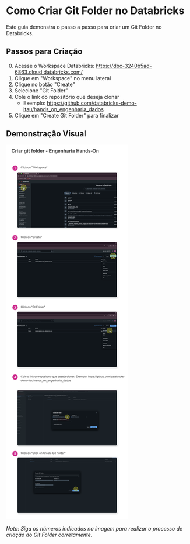 # Como Criar Git Folder no Databricks

Este guia demonstra o passo a passo para criar um Git Folder no Databricks.

## Passos para Criação
0. Acesse o Workspace Databricks: <a href="https://dbc-3240b5ad-6863.cloud.databricks.com/" target="_blank">https://dbc-3240b5ad-6863.cloud.databricks.com/</a>
1. Clique em "Workspace" no menu lateral
2. Clique no botão "Create"
3. Selecione "Git Folder"
4. Cole o link do repositório que deseja clonar
   - Exemplo: https://github.com/databricks-demo-itau/hands_on_engenharia_dados
5. Clique em "Create Git Folder" para finalizar

## Demonstração Visual

![Processo de criação de Git Folder no Databricks](images/Git%20Folder.png)

*Nota: Siga os números indicados na imagem para realizar o processo de criação do Git Folder corretamente.* 
